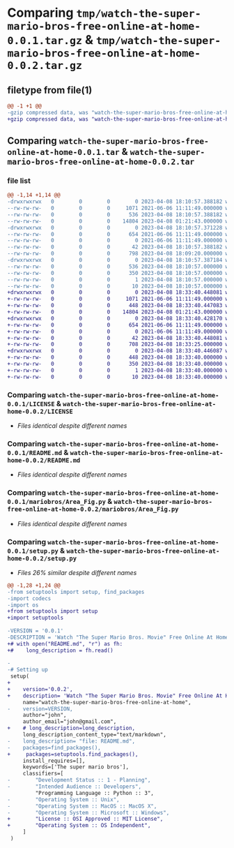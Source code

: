# Comparing `tmp/watch-the-super-mario-bros-free-online-at-home-0.0.1.tar.gz` & `tmp/watch-the-super-mario-bros-free-online-at-home-0.0.2.tar.gz`

## filetype from file(1)

```diff
@@ -1 +1 @@
-gzip compressed data, was "watch-the-super-mario-bros-free-online-at-home-0.0.1.tar", last modified: Sat Apr  8 18:10:57 2023, max compression
+gzip compressed data, was "watch-the-super-mario-bros-free-online-at-home-0.0.2.tar", last modified: Sat Apr  8 18:33:40 2023, max compression
```

## Comparing `watch-the-super-mario-bros-free-online-at-home-0.0.1.tar` & `watch-the-super-mario-bros-free-online-at-home-0.0.2.tar`

### file list

```diff
@@ -1,14 +1,14 @@
-drwxrwxrwx   0        0        0        0 2023-04-08 18:10:57.388182 watch-the-super-mario-bros-free-online-at-home-0.0.1/
--rw-rw-rw-   0        0        0     1071 2021-06-06 11:11:49.000000 watch-the-super-mario-bros-free-online-at-home-0.0.1/LICENSE
--rw-rw-rw-   0        0        0      536 2023-04-08 18:10:57.388182 watch-the-super-mario-bros-free-online-at-home-0.0.1/PKG-INFO
--rw-rw-rw-   0        0        0    14804 2023-04-08 01:21:43.000000 watch-the-super-mario-bros-free-online-at-home-0.0.1/README.md
-drwxrwxrwx   0        0        0        0 2023-04-08 18:10:57.371228 watch-the-super-mario-bros-free-online-at-home-0.0.1/mariobros/
--rw-rw-rw-   0        0        0      654 2021-06-06 11:11:49.000000 watch-the-super-mario-bros-free-online-at-home-0.0.1/mariobros/Area_Fig.py
--rw-rw-rw-   0        0        0        0 2021-06-06 11:11:49.000000 watch-the-super-mario-bros-free-online-at-home-0.0.1/mariobros/__init__.py
--rw-rw-rw-   0        0        0       42 2023-04-08 18:10:57.388182 watch-the-super-mario-bros-free-online-at-home-0.0.1/setup.cfg
--rw-rw-rw-   0        0        0      798 2023-04-08 18:09:20.000000 watch-the-super-mario-bros-free-online-at-home-0.0.1/setup.py
-drwxrwxrwx   0        0        0        0 2023-04-08 18:10:57.387184 watch-the-super-mario-bros-free-online-at-home-0.0.1/watch_the_super_mario_bros_free_online_at_home.egg-info/
--rw-rw-rw-   0        0        0      536 2023-04-08 18:10:57.000000 watch-the-super-mario-bros-free-online-at-home-0.0.1/watch_the_super_mario_bros_free_online_at_home.egg-info/PKG-INFO
--rw-rw-rw-   0        0        0      350 2023-04-08 18:10:57.000000 watch-the-super-mario-bros-free-online-at-home-0.0.1/watch_the_super_mario_bros_free_online_at_home.egg-info/SOURCES.txt
--rw-rw-rw-   0        0        0        1 2023-04-08 18:10:57.000000 watch-the-super-mario-bros-free-online-at-home-0.0.1/watch_the_super_mario_bros_free_online_at_home.egg-info/dependency_links.txt
--rw-rw-rw-   0        0        0       10 2023-04-08 18:10:57.000000 watch-the-super-mario-bros-free-online-at-home-0.0.1/watch_the_super_mario_bros_free_online_at_home.egg-info/top_level.txt
+drwxrwxrwx   0        0        0        0 2023-04-08 18:33:40.448081 watch-the-super-mario-bros-free-online-at-home-0.0.2/
+-rw-rw-rw-   0        0        0     1071 2021-06-06 11:11:49.000000 watch-the-super-mario-bros-free-online-at-home-0.0.2/LICENSE
+-rw-rw-rw-   0        0        0      448 2023-04-08 18:33:40.447083 watch-the-super-mario-bros-free-online-at-home-0.0.2/PKG-INFO
+-rw-rw-rw-   0        0        0    14804 2023-04-08 01:21:43.000000 watch-the-super-mario-bros-free-online-at-home-0.0.2/README.md
+drwxrwxrwx   0        0        0        0 2023-04-08 18:33:40.428170 watch-the-super-mario-bros-free-online-at-home-0.0.2/mariobros/
+-rw-rw-rw-   0        0        0      654 2021-06-06 11:11:49.000000 watch-the-super-mario-bros-free-online-at-home-0.0.2/mariobros/Area_Fig.py
+-rw-rw-rw-   0        0        0        0 2021-06-06 11:11:49.000000 watch-the-super-mario-bros-free-online-at-home-0.0.2/mariobros/__init__.py
+-rw-rw-rw-   0        0        0       42 2023-04-08 18:33:40.448081 watch-the-super-mario-bros-free-online-at-home-0.0.2/setup.cfg
+-rw-rw-rw-   0        0        0      708 2023-04-08 18:33:25.000000 watch-the-super-mario-bros-free-online-at-home-0.0.2/setup.py
+drwxrwxrwx   0        0        0        0 2023-04-08 18:33:40.446087 watch-the-super-mario-bros-free-online-at-home-0.0.2/watch_the_super_mario_bros_free_online_at_home.egg-info/
+-rw-rw-rw-   0        0        0      448 2023-04-08 18:33:40.000000 watch-the-super-mario-bros-free-online-at-home-0.0.2/watch_the_super_mario_bros_free_online_at_home.egg-info/PKG-INFO
+-rw-rw-rw-   0        0        0      350 2023-04-08 18:33:40.000000 watch-the-super-mario-bros-free-online-at-home-0.0.2/watch_the_super_mario_bros_free_online_at_home.egg-info/SOURCES.txt
+-rw-rw-rw-   0        0        0        1 2023-04-08 18:33:40.000000 watch-the-super-mario-bros-free-online-at-home-0.0.2/watch_the_super_mario_bros_free_online_at_home.egg-info/dependency_links.txt
+-rw-rw-rw-   0        0        0       10 2023-04-08 18:33:40.000000 watch-the-super-mario-bros-free-online-at-home-0.0.2/watch_the_super_mario_bros_free_online_at_home.egg-info/top_level.txt
```

### Comparing `watch-the-super-mario-bros-free-online-at-home-0.0.1/LICENSE` & `watch-the-super-mario-bros-free-online-at-home-0.0.2/LICENSE`

 * *Files identical despite different names*

### Comparing `watch-the-super-mario-bros-free-online-at-home-0.0.1/README.md` & `watch-the-super-mario-bros-free-online-at-home-0.0.2/README.md`

 * *Files identical despite different names*

### Comparing `watch-the-super-mario-bros-free-online-at-home-0.0.1/mariobros/Area_Fig.py` & `watch-the-super-mario-bros-free-online-at-home-0.0.2/mariobros/Area_Fig.py`

 * *Files identical despite different names*

### Comparing `watch-the-super-mario-bros-free-online-at-home-0.0.1/setup.py` & `watch-the-super-mario-bros-free-online-at-home-0.0.2/setup.py`

 * *Files 26% similar despite different names*

```diff
@@ -1,28 +1,24 @@
-from setuptools import setup, find_packages
-import codecs
-import os
+from setuptools import setup
+import setuptools
 
-VERSION = '0.0.1'
-DESCRIPTION = 'Watch "The Super Mario Bros. Movie" Free Online At Home'
+# with open("README.md", "r") as fh:
+#    long_description = fh.read()
 
-
-# Setting up
 setup(
+    
+    version='0.0.2',
+    description= 'Watch "The Super Mario Bros. Movie" Free Online At Home',
     name="watch-the-super-mario-bros-free-online-at-home",
-    version=VERSION,
     author="john",
     author_email="john@gmail.com",
+    # long_description=long_description,
     long_description_content_type="text/markdown",
-    long_description= "file: README.md",
-    packages=find_packages(),
+     packages=setuptools.find_packages(),
     install_requires=[],
     keywords=['The super mario bros'],
     classifiers=[
-        "Development Status :: 1 - Planning",
-        "Intended Audience :: Developers",
         "Programming Language :: Python :: 3",
-        "Operating System :: Unix",
-        "Operating System :: MacOS :: MacOS X",
-        "Operating System :: Microsoft :: Windows",
+        "License :: OSI Approved :: MIT License",
+        "Operating System :: OS Independent",
     ]
 )
```

